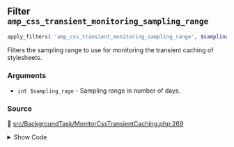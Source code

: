 ## Filter `amp_css_transient_monitoring_sampling_range`

```php
apply_filters( 'amp_css_transient_monitoring_sampling_range', $sampling_rage );
```

Filters the sampling range to use for monitoring the transient caching of stylesheets.

### Arguments

* `int $sampling_rage` - Sampling range in number of days.

### Source

:link: [src/BackgroundTask/MonitorCssTransientCaching.php:269](/src/BackgroundTask/MonitorCssTransientCaching.php#L269)

<details>
<summary>Show Code</summary>

```php
$sampling_range = (int) apply_filters( 'amp_css_transient_monitoring_sampling_range', self::DEFAULT_SAMPLING_RANGE );
```

</details>
